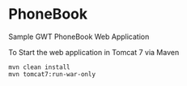 PhoneBook
=========

Sample GWT PhoneBook Web Application

To Start the web application in Tomcat 7 via Maven

    mvn clean install
    mvn tomcat7:run-war-only
